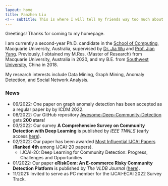 ```yaml
---
layout: home
title: Fanzhen Liu
<!-- subtitle: This is where I will tell my friends way too much about me -->
---
```


Greetings! Thanks for coming to my homepage.

I am currently a second-year Ph.D. candidate in the [School of Computing](https://www.mq.edu.au/faculty-of-science-and-engineering/departments-and-schools/school-of-computing), Macquarie University, Australia, supervised by [Dr. Jia Wu](http://web.science.mq.edu.au/~jiawu/) and [Prof. Jian Yang](http://web.science.mq.edu.au/~jian/). Previously, I obtained my M.Res. (Master of Research) from Macquarie University, Australia in 2020, and my B.E. from [Southwest University](https://en.wikipedia.org/wiki/Southwest_University), China in 2018.

My research interests include Data Mining, Graph Mining, Anomaly Detection, and Social Network Analysis.

### News
* 09/2022: One paper on graph anomaly detection has been accepted as a regular paper by by ICDM 2022.
* 08/2022: Our GitHub repository [Awesome-Deep-Community-Detection](https://github.com/FanzhenLiu/Awesome-Deep-Community-Detection) gets **200 stars**!
* 03/2022: Our survey **A Comprehensive Survey on Community Detection with Deep Learning** is published by _IEEE TNNLS_ (early access [here](https://www.researchgate.net/publication/359131983_A_Comprehensive_Survey_on_Community_Detection_With_Deep_Learning)).
* 02/2022: Our paper has been awarded [Most Influential IJCAI Papers](https://www.paperdigest.org/2022/02/most-influential-ijcai-papers-2022-02/) (**Ranked 4th** among IJCAI-20 papers).
    - IJCAI-20: Deep Learning for Community Detection: Progress, Challenges and Opportunities
* 01/2022: Our paper **eRiskCom: An E-commerce Risky Community Detection Platform** is published by _The VLDB Journal_ ([here](https://doi.org/10.1007/s00778-021-00723-z)).
* 11/2021: Invited to serve as PC member for the IJCAI-ECAI 2022 Survey Track.

